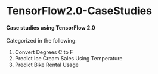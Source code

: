 # TensorFlow2.0-CaseStudies
#### Case studies using TensorFlow 2.0

Categorized in the following:
  1. Convert Degrees C to F
  2. Predict Ice Cream Sales Using Temperature
  3. Predict Bike Rental Usage
